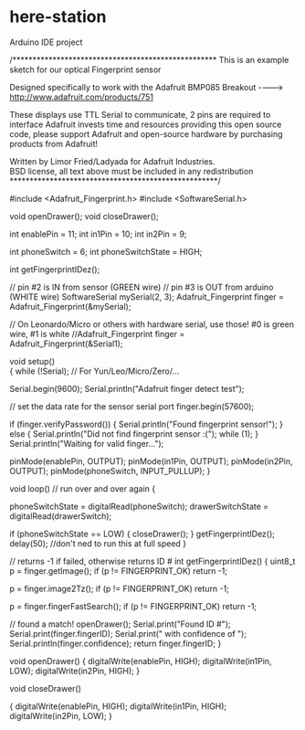 # here-station
Arduino IDE project





/*************************************************** 
  This is an example sketch for our optical Fingerprint sensor

  Designed specifically to work with the Adafruit BMP085 Breakout 
  ----> http://www.adafruit.com/products/751

  These displays use TTL Serial to communicate, 2 pins are required to 
  interface
  Adafruit invests time and resources providing this open source code, 
  please support Adafruit and open-source hardware by purchasing 
  products from Adafruit!

  Written by Limor Fried/Ladyada for Adafruit Industries.  
  BSD license, all text above must be included in any redistribution
 ****************************************************/


#include <Adafruit_Fingerprint.h>
#include <SoftwareSerial.h>

void openDrawer();
void closeDrawer();

int enablePin = 11;
int in1Pin = 10;
int in2Pin = 9;

int phoneSwitch = 6;
int phoneSwitchState = HIGH;


int getFingerprintIDez();

// pin #2 is IN from sensor (GREEN wire)
// pin #3 is OUT from arduino  (WHITE wire)
SoftwareSerial mySerial(2, 3);
Adafruit_Fingerprint finger = Adafruit_Fingerprint(&mySerial);

// On Leonardo/Micro or others with hardware serial, use those! #0 is green wire, #1 is white
//Adafruit_Fingerprint finger = Adafruit_Fingerprint(&Serial1);

void setup()  
{
  while (!Serial);  // For Yun/Leo/Micro/Zero/...

  Serial.begin(9600);
  Serial.println("Adafruit finger detect test");

  // set the data rate for the sensor serial port
  finger.begin(57600);
  
  if (finger.verifyPassword()) {
    Serial.println("Found fingerprint sensor!");
  } else {
    Serial.println("Did not find fingerprint sensor :(");
    while (1);
  }
  Serial.println("Waiting for valid finger...");

pinMode(enablePin, OUTPUT);
pinMode(in1Pin, OUTPUT);
pinMode(in2Pin, OUTPUT);
pinMode(phoneSwitch, INPUT_PULLUP);
}

void loop()                     // run over and over again
{
   
  phoneSwitchState = digitalRead(phoneSwitch);
  drawerSwitchState = digitalRead(drawerSwitch);
  
  if (phoneSwitchState == LOW)
    {
      closeDrawer();
    }
  getFingerprintIDez();
  delay(50);            //don't ned to run this at full speed
}

// returns -1 if failed, otherwise returns ID #
int getFingerprintIDez() {
  uint8_t p = finger.getImage();
  if (p != FINGERPRINT_OK)  return -1;

  p = finger.image2Tz();
  if (p != FINGERPRINT_OK)  return -1;

  p = finger.fingerFastSearch();
  if (p != FINGERPRINT_OK)  return -1;
  
  // found a match!
  openDrawer();
  Serial.print("Found ID #"); Serial.print(finger.fingerID); 
  Serial.print(" with confidence of "); Serial.println(finger.confidence);
  return finger.fingerID; 
}

void openDrawer() {
  digitalWrite(enablePin, HIGH);
  digitalWrite(in1Pin, LOW);
  digitalWrite(in2Pin, HIGH);
}

void closeDrawer() 

{
  digitalWrite(enablePin, HIGH);
  digitalWrite(in1Pin, HIGH);
  digitalWrite(in2Pin, LOW);
}
